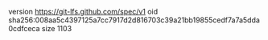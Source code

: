 version https://git-lfs.github.com/spec/v1
oid sha256:008aa5c4397125a7cc7917d2d816703c39a21bb19855cedf7a7a5dda0cdfceca
size 1103
